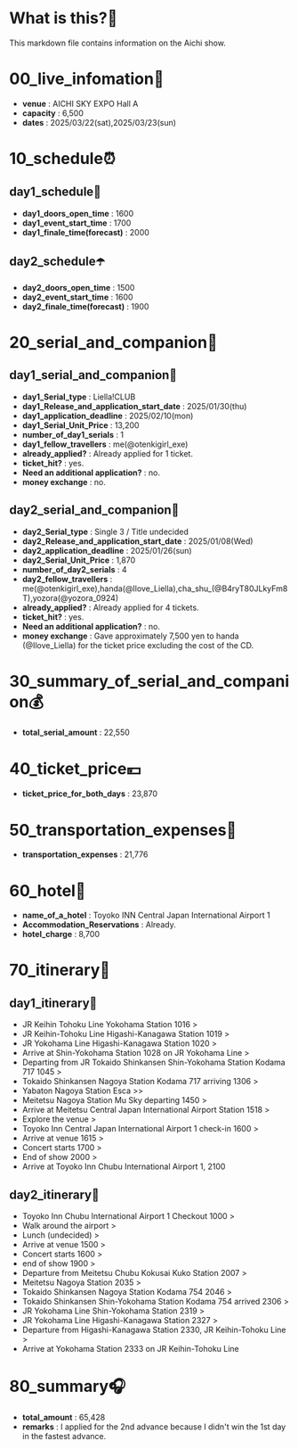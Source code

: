 # What is this?👀
<p>This markdown file contains information on the Aichi show.</p>

# 00_live_infomation📅

- **venue** : AICHI SKY EXPO Hall A
- **capacity** : 6,500
- **dates** : 2025/03/22(sat),2025/03/23(sun)

# 10_schedule⏰

## day1_schedule🥁

- **day1_doors_open_time** : 1600
- **day1_event_start_time** : 1700
- **day1_finale_time(forecast)** : 2000

## day2_schedule☂️

- **day2_doors_open_time** : 1500
- **day2_event_start_time** : 1600
- **day2_finale_time(forecast)** : 1900

# 20_serial_and_companion📃

## day1_serial_and_companion🔖

- **day1_Serial_type** : Liella!CLUB
- **day1_Release_and_application_start_date** : 2025/01/30(thu)
- **day1_application_deadline** : 2025/02/10(mon)
- **day1_Serial_Unit_Price** : 13,200
- **number_of_day1_serials** : 1
- **day1_fellow_travellers** : me(@otenkigirl_exe)
- **already_applied?** : Already applied for 1 ticket.
- **ticket_hit?** : yes.
- **Need an additional application?** : no.
- **money exchange** : no.

## day2_serial_and_companion📰

- **day2_Serial_type** : Single 3 / Title undecided
- **day2_Release_and_application_start_date** : 2025/01/08(Wed)
- **day2_application_deadline** : 2025/01/26(sun)
- **day2_Serial_Unit_Price** : 1,870
- **number_of_day2_serials** : 4
- **day2_fellow_travellers** : me(@otenkigirl_exe),handa(@Ilove_Liella),cha_shu_(@B4ryT80JLkyFm8T),yozora(@yozora_0924)
- **already_applied?** : Already applied for 4 tickets.
- **ticket_hit?** : yes.
- **Need an additional application?** : no.
- **money exchange** : Gave approximately 7,500 yen to handa (@Ilove_Liella) for the ticket price excluding the cost of the CD.

# 30_summary_of_serial_and_companion💰

- **total_serial_amount** : 22,550

# 40_ticket_price💴

- **ticket_price_for_both_days** : 23,870

# 50_transportation_expenses🚅

- **transportation_expenses** : 21,776

# 60_hotel🏨

- **name_of_a_hotel** : Toyoko INN Central Japan International Airport 1 
- **Accommodation_Reservations** : Already.
- **hotel_charge** : 8,700

# 70_itinerary🛴

## day1_itinerary🚀

- JR Keihin Tohoku Line Yokohama Station 1016 >
- JR Keihin-Tohoku Line Higashi-Kanagawa Station 1019 >
- JR Yokohama Line Higashi-Kanagawa Station 1020 >
- Arrive at Shin-Yokohama Station 1028 on JR Yokohama Line >
- Departing from JR Tokaido Shinkansen Shin-Yokohama Station Kodama 717 1045 >
- Tokaido Shinkansen Nagoya Station Kodama 717 arriving 1306 >
- Yabaton Nagoya Station Esca >>
- Meitetsu Nagoya Station Mu Sky departing 1450 >
- Arrive at Meitetsu Central Japan International Airport Station 1518 >
- Explore the venue >
- Toyoko Inn Central Japan International Airport 1 check-in 1600 >
- Arrive at venue 1615 >
- Concert starts 1700 >
- End of show 2000 >
- Arrive at Toyoko Inn Chubu International Airport 1, 2100

## day2_itinerary🚢

- Toyoko Inn Chubu International Airport 1 Checkout 1000 >
- Walk around the airport >
- Lunch (undecided) >
- Arrive at venue 1500 >
- Concert starts 1600 >
- end of show 1900 >
- Departure from Meitetsu Chubu Kokusai Kuko Station 2007 >
- Meitetsu Nagoya Station 2035 >
- Tokaido Shinkansen Nagoya Station Kodama 754 2046 >
- Tokaido Shinkansen Shin-Yokohama Station Kodama 754 arrived 2306 >
- JR Yokohama Line Shin-Yokohama Station 2319 >
- JR Yokohama Line Higashi-Kanagawa Station 2327 >
- Departure from Higashi-Kanagawa Station 2330, JR Keihin-Tohoku Line >
- Arrive at Yokohama Station 2333 on JR Keihin-Tohoku Line

# 80_summary🎧

- **total_amount** : 65,428
- **remarks** : I applied for the 2nd advance because I didn't win the 1st day in the fastest advance.
